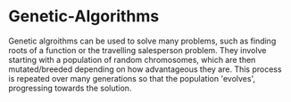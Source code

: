 # Genetic-Algorithms

Genetic algroithms can be used to solve many problems, such as finding roots of a function or the travelling salesperson problem. They involve starting with a population of random chromosomes, which are then mutated/breeded depending on how advantageous they are. This process is repeated over many generations so that the population 'evolves', progressing towards the solution.
